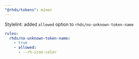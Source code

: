 ```yaml
---
"@rhds/tokens": minor
---
```

Stylelint: added `allowed` option to `rhds/no-unknown-token-name`

```yaml
rules:
  rhds/no-unknown-token-name:
    - true
    - allowed:
      - --rh-icon-color
```
